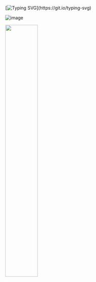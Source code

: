 [![Typing SVG](https://readme-typing-svg.demolab.com?font=&weight=900&pause=1000&color=F7F7F7&width=435&lines=Bem+vindo+ao+perfil+brou;Vai+um+Nescau%3F+Pega+ai+!!)](https://git.io/typing-svg)

![image](https://user-images.githubusercontent.com/124799524/232368117-0ce5b060-fcce-4b9b-9242-9bb3e8782d5a.png)


<div>
  <img width="45%" src="https://github-readme-stats.vercel.app/api/top-langs/?username=pedromujica1&layout=compact&theme=github_dark&hide_border=true"/>
  <br>
</div>
